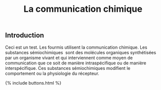 ﻿---
layout: page
title: La communication chimique
---

Introduction
------------
Ceci est un test. Les fourmis utilisent la communication chimique. Les substances sémiochimiques  sont des molécules organiques synthétisées par un organisme vivant et qui interviennent comme moyen de communication que ce soit de manière intraspécifique ou de manière interspécifique. Ces substances sémiochimiques modifient le comportement ou la physiologie du récepteur.

{% include buttons.html %}
